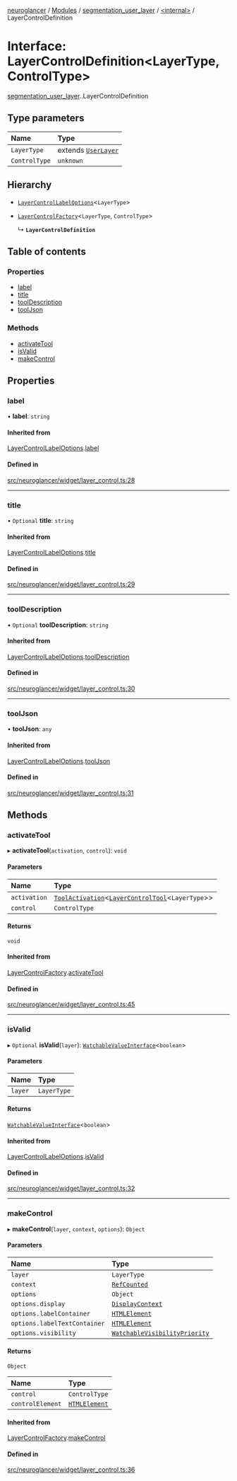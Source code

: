 [neuroglancer](../README.md) / [Modules](../modules.md) / [segmentation\_user\_layer](../modules/segmentation_user_layer.md) / [<internal\>](../modules/segmentation_user_layer._internal_.md) / LayerControlDefinition

# Interface: LayerControlDefinition<LayerType, ControlType\>

[segmentation_user_layer](../modules/segmentation_user_layer.md).[<internal>](../modules/segmentation_user_layer._internal_.md).LayerControlDefinition

## Type parameters

| Name | Type |
| :------ | :------ |
| `LayerType` | extends [`UserLayer`](../classes/layer.UserLayer.md) |
| `ControlType` | `unknown` |

## Hierarchy

- [`LayerControlLabelOptions`](segmentation_user_layer._internal_.LayerControlLabelOptions.md)<`LayerType`\>

- [`LayerControlFactory`](segmentation_user_layer._internal_.LayerControlFactory.md)<`LayerType`, `ControlType`\>

  ↳ **`LayerControlDefinition`**

## Table of contents

### Properties

- [label](segmentation_user_layer._internal_.LayerControlDefinition.md#label)
- [title](segmentation_user_layer._internal_.LayerControlDefinition.md#title)
- [toolDescription](segmentation_user_layer._internal_.LayerControlDefinition.md#tooldescription)
- [toolJson](segmentation_user_layer._internal_.LayerControlDefinition.md#tooljson)

### Methods

- [activateTool](segmentation_user_layer._internal_.LayerControlDefinition.md#activatetool)
- [isValid](segmentation_user_layer._internal_.LayerControlDefinition.md#isvalid)
- [makeControl](segmentation_user_layer._internal_.LayerControlDefinition.md#makecontrol)

## Properties

### label

• **label**: `string`

#### Inherited from

[LayerControlLabelOptions](segmentation_user_layer._internal_.LayerControlLabelOptions.md).[label](segmentation_user_layer._internal_.LayerControlLabelOptions.md#label)

#### Defined in

[src/neuroglancer/widget/layer_control.ts:28](https://github.com/ActiveBrainAtlas2/neuroglancer/blob/540617bc/src/neuroglancer/widget/layer_control.ts#L28)

___

### title

• `Optional` **title**: `string`

#### Inherited from

[LayerControlLabelOptions](segmentation_user_layer._internal_.LayerControlLabelOptions.md).[title](segmentation_user_layer._internal_.LayerControlLabelOptions.md#title)

#### Defined in

[src/neuroglancer/widget/layer_control.ts:29](https://github.com/ActiveBrainAtlas2/neuroglancer/blob/540617bc/src/neuroglancer/widget/layer_control.ts#L29)

___

### toolDescription

• `Optional` **toolDescription**: `string`

#### Inherited from

[LayerControlLabelOptions](segmentation_user_layer._internal_.LayerControlLabelOptions.md).[toolDescription](segmentation_user_layer._internal_.LayerControlLabelOptions.md#tooldescription)

#### Defined in

[src/neuroglancer/widget/layer_control.ts:30](https://github.com/ActiveBrainAtlas2/neuroglancer/blob/540617bc/src/neuroglancer/widget/layer_control.ts#L30)

___

### toolJson

• **toolJson**: `any`

#### Inherited from

[LayerControlLabelOptions](segmentation_user_layer._internal_.LayerControlLabelOptions.md).[toolJson](segmentation_user_layer._internal_.LayerControlLabelOptions.md#tooljson)

#### Defined in

[src/neuroglancer/widget/layer_control.ts:31](https://github.com/ActiveBrainAtlas2/neuroglancer/blob/540617bc/src/neuroglancer/widget/layer_control.ts#L31)

## Methods

### activateTool

▸ **activateTool**(`activation`, `control`): `void`

#### Parameters

| Name | Type |
| :------ | :------ |
| `activation` | [`ToolActivation`](../classes/image_user_layer._internal_.ToolActivation.md)<[`LayerControlTool`](../classes/segmentation_user_layer._internal_.LayerControlTool.md)<`LayerType`\>\> |
| `control` | `ControlType` |

#### Returns

`void`

#### Inherited from

[LayerControlFactory](segmentation_user_layer._internal_.LayerControlFactory.md).[activateTool](segmentation_user_layer._internal_.LayerControlFactory.md#activatetool)

#### Defined in

[src/neuroglancer/widget/layer_control.ts:45](https://github.com/ActiveBrainAtlas2/neuroglancer/blob/540617bc/src/neuroglancer/widget/layer_control.ts#L45)

___

### isValid

▸ `Optional` **isValid**(`layer`): [`WatchableValueInterface`](trackable_value.WatchableValueInterface.md)<`boolean`\>

#### Parameters

| Name | Type |
| :------ | :------ |
| `layer` | `LayerType` |

#### Returns

[`WatchableValueInterface`](trackable_value.WatchableValueInterface.md)<`boolean`\>

#### Inherited from

[LayerControlLabelOptions](segmentation_user_layer._internal_.LayerControlLabelOptions.md).[isValid](segmentation_user_layer._internal_.LayerControlLabelOptions.md#isvalid)

#### Defined in

[src/neuroglancer/widget/layer_control.ts:32](https://github.com/ActiveBrainAtlas2/neuroglancer/blob/540617bc/src/neuroglancer/widget/layer_control.ts#L32)

___

### makeControl

▸ **makeControl**(`layer`, `context`, `options`): `Object`

#### Parameters

| Name | Type |
| :------ | :------ |
| `layer` | `LayerType` |
| `context` | [`RefCounted`](../classes/axes_lines._internal_.RefCounted.md) |
| `options` | `Object` |
| `options.display` | [`DisplayContext`](../classes/display_context.DisplayContext.md) |
| `options.labelContainer` | [`HTMLElement`](../modules/axes_lines._internal_.md#htmlelement) |
| `options.labelTextContainer` | [`HTMLElement`](../modules/axes_lines._internal_.md#htmlelement) |
| `options.visibility` | [`WatchableVisibilityPriority`](../classes/data_panel_layout._internal_.WatchableVisibilityPriority.md) |

#### Returns

`Object`

| Name | Type |
| :------ | :------ |
| `control` | `ControlType` |
| `controlElement` | [`HTMLElement`](../modules/axes_lines._internal_.md#htmlelement) |

#### Inherited from

[LayerControlFactory](segmentation_user_layer._internal_.LayerControlFactory.md).[makeControl](segmentation_user_layer._internal_.LayerControlFactory.md#makecontrol)

#### Defined in

[src/neuroglancer/widget/layer_control.ts:36](https://github.com/ActiveBrainAtlas2/neuroglancer/blob/540617bc/src/neuroglancer/widget/layer_control.ts#L36)
